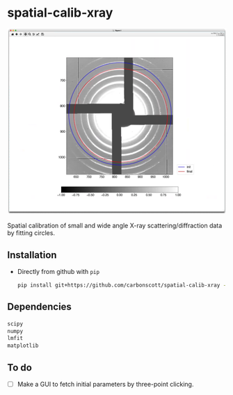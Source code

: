 # spatial-calib-xray

![](./figures/demo.png)

Spatial calibration of small and wide angle X-ray scattering/diffraction data by
fitting circles.  


## Installation

- Directly from github with `pip`

  ```bash
  pip install git+https://github.com/carbonscott/spatial-calib-xray --upgrade --user
  ```


## Dependencies

```bash
scipy
numpy
lmfit
matplotlib
```


## To do

- [ ] Make a GUI to fetch initial parameters by three-point clicking.  
